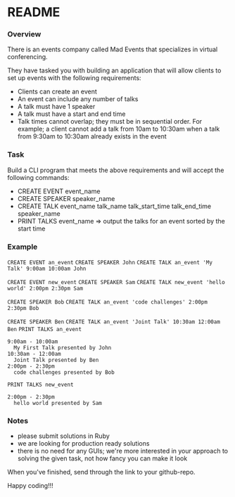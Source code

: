 # README

### Overview
There is an events company called Mad Events that specializes in virtual conferencing.

They have tasked you with building an application that will allow clients to set up events with the following requirements:
- Clients can create an event
- An event can include any number of talks
- A talk must have 1 speaker
- A talk must have a start and end time
- Talk times cannot overlap; they must be in sequential order. For example; a client cannot add a talk from 10am to 10:30am when a talk from 9:30am to 10:30am already exists in the event

### Task
Build a CLI program that meets the above requirements and will accept the following commands:
- CREATE EVENT event_name
- CREATE SPEAKER speaker_name
- CREATE TALK event_name talk_name talk_start_time talk_end_time speaker_name
- PRINT TALKS event_name => output the talks for an event sorted by the start time

### Example
`CREATE EVENT an_event`
`CREATE SPEAKER John`
`CREATE TALK an_event 'My Talk' 9:00am 10:00am John`

`CREATE EVENT new_event`
`CREATE SPEAKER Sam`
`CREATE TALK new_event 'hello world' 2:00pm 2:30pm Sam`

`CREATE SPEAKER Bob`
`CREATE TALK an_event 'code challenges' 2:00pm 2:30pm Bob`

`CREATE SPEAKER Ben`
`CREATE TALK an_event 'Joint Talk' 10:30am 12:00am Ben`
`PRINT TALKS an_event`
```
9:00am - 10:00am
  My First Talk presented by John
10:30am - 12:00am
  Joint Talk presented by Ben
2:00pm - 2:30pm
  code challenges presented by Bob
```
`PRINT TALKS new_event`
```
2:00pm - 2:30pm
  hello world presented by Sam
```

### Notes
- please submit solutions in Ruby
- we are looking for production ready solutions
- there is no need for any GUIs; we're more interested in your approach to solving the given task, not how fancy you can make it look

When you've finished, send through the link to your github-repo.

Happy coding!!!